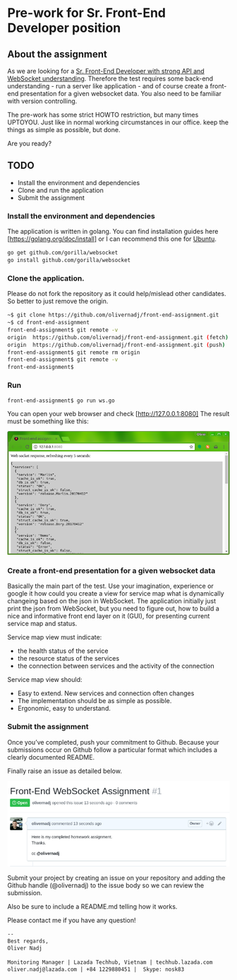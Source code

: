 # Pre-work for Sr. Front-End Developer position

## About the assignment
As we are looking for a [Sr. Front-End Developer with strong API and WebSocket understanding](https://www.lazada.com/career-description/?id=37807). Therefore the test requires some back-end understanding - run a server like application - and of course create a front-end presentation for a given websocket data. 
You also need to be familiar with version controlling. 

The pre-work has some strict HOWTO restriction, but many times UPTOYOU. Just like in normal working circumstances in our office. keep the things as simple as possible, but done.

Are you ready?

## TODO
 - Install the environment and dependencies
 - Clone and run the application
 - Submit the assignment

### Install the environment and dependencies
The application is written in golang. You can find installation guides here [https://golang.org/doc/install] or I can recommend this one for [Ubuntu][Ubuntu].
```sh
go get github.com/gorilla/websocket
go install github.com/gorilla/websocket
```

### Clone the application.
Please do not fork the repository as it could help/mislead other candidates. So better to just remove the origin.

```sh
~$ git clone https://github.com/olivernadj/front-end-assignment.git
~$ cd front-end-assignment
front-end-assignment$ git remote -v
origin  https://github.com/olivernadj/front-end-assignment.git (fetch)
origin  https://github.com/olivernadj/front-end-assignment.git (push)
front-end-assignment$ git remote rm origin
front-end-assignment$ git remote -v
front-end-assignment$
```

### Run
```
front-end-assignment$ go run ws.go
```
You can open your web browser and check [http://127.0.0.1:8080]
The result must be something like this:

![Browser view](./static/browser-view-ok.png "Browser view")


### Create a front-end presentation for a given websocket data
Basically the main part of the test.
Use your imagination, experience or google it how could you create a view for service map what is dynamically changeing based on the json in WebSocket.
The application initially just print the json from WebSocket, but you need to figure out, how to build a nice and informative front end layer on it (GUI), for presenting current service map and status.

Service map view must indicate:
 - the health status of the service
 - the resource status of the services
 - the connection between services and the activity of the connection

Service map view should:
 - Easy to extend. New services and connection often changes
 - The implementation should be as simple as possible.
 - Ergonomic, easy to understand.


### Submit the assignment
Once you’ve completed, push your commitment to Github. Because your submissions occur on Github follow a particular format which includes a clearly documented README.

Finally raise an issue as detailed below.

![Github issue example](./static/websocket-issue-raised.png "Github issue example")

Submit your project by creating an issue on your repository and adding the Github handle (@olivernadj) to the issue body so we can review the submission.

Also be sure to include a README.md telling how it works.

Please contact me if you have any question!
```
-- 
Best regards,
Oliver Nadj

Monitoring Manager | Lazada Techhub, Vietnam | techhub.lazada.com
oliver.nadj@lazada.com | +84 1229880451 |  Skype: nosk83 
```

[//]: # (These are reference links used in the body of this note and get stripped out when the markdown processor does its job. There is no need to format nicely because it shouldn't be seen. Thanks SO - http://stackoverflow.com/questions/4823468/store-comments-in-markdown-syntax)

  [Ubuntu]: <https://www.digitalocean.com/community/tutorials/how-to-install-go-1-6-on-ubuntu-16-04>

